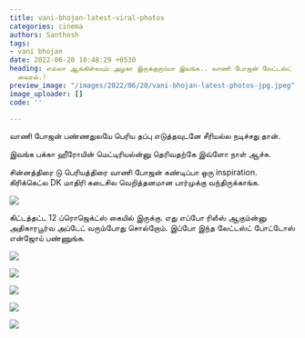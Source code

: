 ```yaml
---
title: vani-bhojan-latest-viral-photos
categories: cinema
authors: Santhosh
tags:
- vani bhojan
date: 2022-06-20 10:48:29 +0530
heading: எல்லா ஆங்கிள்லயும் அழகா இருக்குறாய்யா இவங்க.. வாணி போஜன் லேட்டஸ்ட் போட்டோஸ்
  வைரல்.!
preview_image: "/images/2022/06/20/vani-bhojan-latest-photos-jpg.jpeg"
image_uploader: []
code: ''

---
```

வாணி போஜன் பண்ணதுலயே பெரிய தப்பு எடுத்தவுடனே சீரியல்ல நடிச்சது தான்.

இவங்க பக்கா ஹீரோயின் மெட்டிரியல்ன்னு தெரிவதற்கே இவ்ளோ நாள் ஆச்சு.

சின்னத்திரை டு பெரியத்திரை வாணி போஜன் கண்டிப்பா ஒரு inspiration. கிரிக்கெட்ல DK மாதிரி கடைசில வெறித்தனமான பார்முக்கு வந்திருக்காங்க.

![](/images/2022/06/20/vani-bhojan-5-jpg.jpeg)

கிட்டத்தட்ட 12 ப்ரொஜெக்ட்ஸ் கையில் இருக்கு. எது எப்போ ரிலீஸ் ஆகும்ன்னு அதிகாரபூர்வ அப்டேட் வரும்போது சொல்றோம். இப்போ இந்த லேட்டஸ்ட் போட்டோஸ் என்ஜோய் பண்ணுங்க.

![](/images/2022/06/20/vani-bhojan-3-jpg.jpeg)

![](/images/2022/06/20/vani-bhojan-2-jpg.jpeg)

![](/images/2022/06/20/vani-bhojan-6-jpg.jpeg)

![](/images/2022/06/20/vani-bhojan-4-jpg.jpeg)

![](/images/2022/06/20/vani-bhojan-1-jpg.jpeg)
